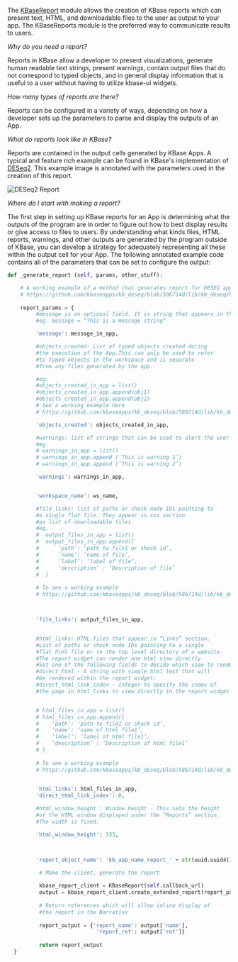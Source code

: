 The [KBaseReport](https://appdev.kbase.us/#catalog/modules/KBaseReport) module allows the creation of KBase reports which can present text, HTML, and downloadable files to the user as output to your app. The KBaseReports module is the preferred way to communicate results to users.

*Why do you need a report?*

Reports in KBase allow a developer to present visualizations, generate human readable text strings, present warnings, contain output files that do not correspond to typed objects, and in general display information that is useful to a user without having to utilize kbase-ui widgets. 

*How many types of reports are there?*

Reports can be configured in a variety of ways, depending on how a developer sets up the parameters to parse and display the outputs of an App. 

*What do reports look like in KBase?*

Reports are contained in the output cells generated by KBase Apps. A typical and feature rich example can be found in KBase's implementation of [DESeq2](https://github.com/kbaseapps/kb_deseq/blob/add70f879a93f060c2b37de914dab7d0c02731c1/lib/kb_deseq/Utils/DESeqUtil.py#L241-L285). This example image is annotated with the parameters used in the creation of this report.

![DESeq2 Report](http://kbase.us/wp-content/uploads/2017/11/DESeq2-Report.png)

*Where do I start with making a report?*

The first step in setting up KBase reports for an App is determining what the outputs of the program are in order to figure out how to best display results or give access to files to users. By understanding what kinds files, HTML reports, warnings, and other outputs are generated by the program outside of KBase, you can develop a strategy for adequately representing all these within the output cell for your App. The following annotated example code contains all of the parameters that can be set to configure the output:

```python
def _generate_report (self, params, other_stuff):

    # A working example of a method that generates report for DESEQ app
    # https://github.com/kbaseapps/kb_deseq/blob/586714d/lib/kb_deseq/Utils/DESeqUtil.py#L241-L285
    
    report_params = {
         #message is an optional field. It is string that appears in the summary section of the result page
         #eg. message = “This is a message string”

         'message': message_in_app,

         #objects_created: List of typed objects created during
         #the execution of the App.This can only be used to refer
         #to typed objects in the workspace and is separate 
         #from any files generated by the app.

         #eg. 
         #objects_created_in_app = list()
         #objects_created_in_app.append(obj1)
         #objects_created_in_app.append(obj2)
         # See a working example here
         # https://github.com/kbaseapps/kb_deseq/blob/586714d/lib/kb_deseq/Utils/DESeqUtil.py#L262-L264

         'objects_created': objects_created_in_app,

         #warnings: list of strings that can be used to alert the user
         #eg. 
         # warnings_in_app = list()
         # warnings_in_app.append (‘This is warning 1’)
         # warnings_in_app.append (‘This is warning 2’)

         'warnings': warnings_in_app,


         'workspace_name': ws_name,

         #file_links: list of paths or shock node IDs pointing to 
         #a single flat file. They appear in xxx section 
         #as list of downloadable files. 
         #eg. 
         #  output_files_in_app = list()
         #  output_files_in_app.append({
         #      ‘path’: ‘path to file1 or shock id’,
         #      ‘name’: ‘name of file’,
         #      ‘label’: ‘label of file’,
         #      ‘description’ : ‘Description of file’
         #  }
         
         # To see a working example
         # https://github.com/kbaseapps/kb_deseq/blob/586714d/lib/kb_deseq/Utils/DESeqUtil.py#L205-L239



         'file_links': output_files_in_app,


         #html_links: HTML files that appear in “Links” section. 
         #List of paths or shock node IDs pointing to a single 
         #flat html file or to the top level directory of a website. 
         #The report widget can render one html view directly. 
         #Set one of the following fields to decide which view to render:
         #direct_html - A string with simple html text that will
         #be rendered within the report widget:
         #direct_html_link_index - Integer to specify the index of
         #the page in html_links to view directly in the report widget


         # html_files_in_app = list()
         # html_files_in_app.append({
         #    ‘path’: ‘path to file1 or shock id’,
         #    ‘name’: ‘name of html file1’,
         #    ‘label’: ‘label of html file1’,
         #    ‘description’ : ‘Description of html file1’
         # }
         
         # To see a working example 
         # https://github.com/kbaseapps/kb_deseq/blob/586714d/lib/kb_deseq/Utils/DESeqUtil.py#L86-L194
         

         'html_links': html_files_in_app,
         'direct_html_link_index': 0,

         #html_window_height : Window height - This sets the height
         #of the HTML window displayed under the “Reports” section. 
         #The width is fixed. 

         'html_window_height': 333,



         'report_object_name': 'kb_app_name_report_' + str(uuid.uuid4())}

          # Make the client, generate the report
          
          kbase_report_client = KBaseReport(self.callback_url)
          output = kbase_report_client.create_extended_report(report_params)
          
          # Return references which will allow inline display of
          #the report in the Narrative
          
          report_output = {'report_name': output['name'], 
                            'report_ref': output['ref']}
          
          return report_output
  }
  ```

